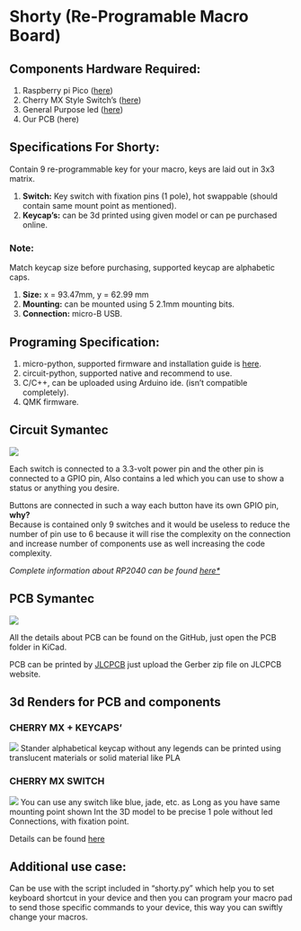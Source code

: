 # **Shorty (Re-Programable Macro Board)**


## **Components Hardware Required:**

1. Raspberry pi Pico ([here](https://datasheets.raspberrypi.com/pico/pico-datasheet.pdf))
1. Cherry MX Style Switch’s ([here](https://cdn.sparkfun.com/datasheets/Components/Switches/MX%20Series.pdf))
1. General Purpose led ([here](https://learn.adafruit.com/all-about-leds/what-is-an-led))
1. Our PCB (here)

## **Specifications For Shorty:**

Contain 9 re-programmable key for your macro, keys are laid out in 3x3 matrix.

1. **Switch:** Key switch with fixation pins (1 pole), hot swappable (should contain same mount point as mentioned).
1. **Keycap’s:** can be 3d printed using given model or can pe purchased online.

### **Note:**
Match keycap size before purchasing, supported keycap are alphabetic caps.

1. **Size:** x = 93.47mm, y = 62.99 mm
1. **Mounting:** can be mounted using 5 2.1mm mounting bits.
1. **Connection:** micro-B USB.

## **Programing Specification:**

1. micro-python, supported firmware and installation guide is [here](https://projects.raspberrypi.org/en/projects/getting-started-with-the-pico/3).
1. circuit-python, supported native and recommend to use.
1. C/C++, can be uploaded using Arduino ide. (isn’t compatible completely).
1. QMK firmware.

## **Circuit Symantec**

![](md_src/circuit.png)

Each switch is connected to a 3.3-volt power pin and the other pin is connected to a GPIO pin,
Also contains a led which you can use to show a status or anything you desire.

Buttons are connected in such a way each button have its own GPIO pin, **why?**
</br>
Because is contained only 9 switches and it would be useless to reduce the number of pin use to 6 because it will rise the complexity on the connection and increase number of components use as well increasing the code complexity.

*Complete information about RP2040 can be found [here*](https://datasheets.raspberrypi.com/pico/pico-datasheet.pdf)*

## **PCB Symantec**

![](md_src/pcb.png)

All the details about PCB can be found on the GitHub, just open the PCB folder in KiCad.

PCB can be printed by [JLCPCB](https://cart.jlcpcb.com/) just upload the Gerber zip file on JLCPCB website.


## **3d Renders for PCB and components**

### **CHERRY MX + KEYCAPS’**
![](md_src/keycap.png)
Stander alphabetical keycap without any legends can be printed using translucent materials or solid material like PLA

### **CHERRY MX SWITCH**
![](md_src/switch.png)
You can use any switch like blue, jade, etc. as
Long as you have same mounting point shown
Int the 3D model to be precise 1 pole without led
Connections, with fixation point.

Details can be found [here](https://cdn.sparkfun.com/datasheets/Components/Switches/MX%20Series.pdf)

## **Additional use case:**
Can be use with the script included in “shorty.py” which help you to set keyboard shortcut in your device and then you can program your macro pad to send those specific commands to your device, this way you can swiftly change your macros.
